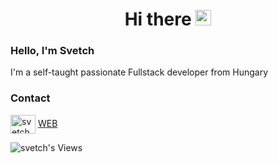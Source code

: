 <h1 align="center">Hi there <img src="https://media.giphy.com/media/hvRJCLFzcasrR4ia7z/giphy.gif" width="25px"></h1>

### Hello, I'm Svetch

I'm a self-taught passionate Fullstack developer from Hungary

### Contact

<a href="https://discord.com/users/788813950115381249" target="_blank"><img align="center" src="https://raw.githubusercontent.com/rahuldkjain/github-profile-readme-generator/master/src/images/icons/Social/discord.svg" alt="svetch" height="30" width="40" /></a>
<a href="https://svetch.com">WEB</a>

<p align="left"> <img src="https://komarev.com/ghpvc/?username=svetch&label=Views&color=038cfc&style=flat" alt="svetch's Views"/> </p>
